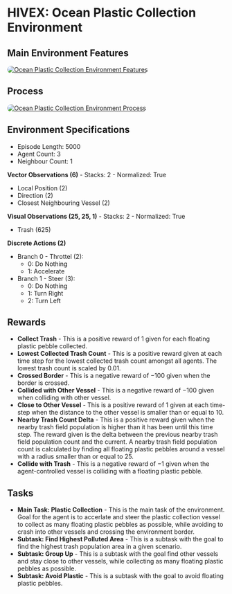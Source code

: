 # HIVEX: Ocean Plastic Collection Environment

## Main Environment Features

<a href="url"><img src="https://github/com/hivex-research/hivex-environments/blob/main/docs/images/OPC_desc.jpg" width="auto" style="border-radius:10px" alt="Ocean Plastic Collection Environment Features"></a>

## Process

<a href="url"><img src="https://github/com/hivex-research/hivex-environments/blob/main/docs/images/OPC_process.jpg" width="auto" style="border-radius:10px" alt="Ocean Plastic Collection Environment Process"></a>

## Environment Specifications

- Episode Length: 5000
- Agent Count: 3
- Neighbour Count: 1

**Vector Observations (6)** - Stacks: 2 - Normalized: True
- Local Position (2)
- Direction (2)
- Closest Neighbouring Vessel (2)

**Visual Observations (25, 25, 1)** - Stacks: 2 - Normalized: True
- Trash (625)

**Discrete Actions (2)**
- Branch 0 - Throttel (2):
    - 0: Do Nothing
    - 1: Accelerate
- Branch 1 - Steer (3):
    - 0: Do Nothing
    - 1: Turn Right
    - 2: Turn Left

## Rewards

- **Collect Trash** - This is a positive reward of $1$ given for each floating plastic pebble collected.
- **Lowest Collected Trash Count** - This is a positive reward given at each time step for the lowest collected trash count amongst all agents. The lowest trash count is scaled by $0.01$.
- **Crossed Border** - This is a negative reward of $-100$ given when the border is crossed.
- **Collided with Other Vessel** - This is a negative reward of $-100$ given when colliding with other vessel.
- **Close to Other Vessel** - This is a positive reward of $1$ given at each time-step when the distance to the other vessel is smaller than or equal to $10$.
- **Nearby Trash Count Delta** - This is a positive reward given when the nearby trash field population is higher than it has been until this time step. The reward given is the delta between the previous nearby trash field population count and the current. A nearby trash field population count is calculated by finding all floating plastic pebbles around a vessel with a radius smaller than or equal to $25$.
- **Collide with Trash** - This is a negative reward of $-1$ given when the agent-controlled vessel is colliding with a floating plastic pebble.

## Tasks

- **Main Task: Plastic Collection** - This is the main task of the environment. Goal for the agent is to accerlate and steer the plastic collection vessel to collect as many floating plastic pebbles as possible, while avoiding to crash into other vessels and crossing the environment border.
- **Subtask: Find Highest Polluted Area** - This is a subtask with the goal to find the highest trash population area in a given scenario.
- **Subtask: Group Up** - This is a subtask with the goal find other vessels and stay close to other vessels, while collecting as many floating plastic pebbles as possible.
- **Subtask: Avoid Plastic** - This is a subtask with the goal to avoid floating plastic pebbles.
